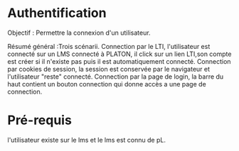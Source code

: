 
# Authentification


Objectif :  Permettre la connexion d'un utilisateur.

Résumé général :Trois scénarii. 
Connection par le LTI, l'utilisateur est connecté sur un LMS connecté à PLATON, il click sur un lien LTI,son compte est créer si il n'existe pas puis il est automatiquement connecté.
Connection par cookies de session, la session est conservée par le navigateur et l'utilisateur "reste" connecté.
Connection par la page de login, la barre du haut contient un bouton connection qui donne accès a une page de connection.

# Pré-requis 

l'utilisateur existe sur le lms et le lms est connu de pL.


